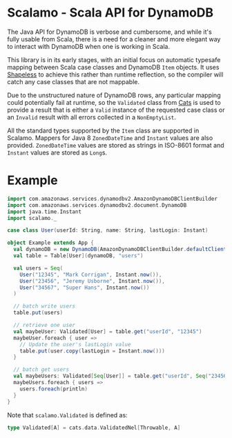# Scalamo - Scala API for DynamoDB

The Java API for DynamoDB is verbose and cumbersome, and while it's fully
usable from Scala, there is a need for a cleaner and more elegant way
to interact with DynamoDB when one is working in Scala.

This library is in its early stages, with an initial focus on automatic
typesafe mapping between Scala case classes and DynamoDB `Item` objects.
It uses [Shapeless](https://github.com/milessabin/shapeless) to achieve 
this rather than runtime reflection, so the compiler will catch any case
classes that are not mappable.

Due to the unstructured nature of DynamoDB rows, any particular mapping
could potentially fail at runtime, so the `Validated` class from 
[Cats](http://typelevel.org/cats/) is used to provide a result that is 
either a `Valid` instance of the requested case class or an `Invalid` 
result with all errors collected in a `NonEmptyList`.

All the standard types supported by the `Item` class are supported in
Scalamo. Mappers for Java 8 `ZonedDateTime` and `Instant` values are
also provided. `ZonedDateTime` values are stored as strings in ISO-8601
format and `Instant` values are stored as `Long`s.

# Example

```scala
import com.amazonaws.services.dynamodbv2.AmazonDynamoDBClientBuilder
import com.amazonaws.services.dynamodbv2.document.DynamoDB
import java.time.Instant
import scalamo._

case class User(userId: String, name: String, lastLogin: Instant)

object Example extends App {
  val dynamoDB = new DynamoDB(AmazonDynamoDBClientBuilder.defaultClient())
  val table = Table[User](dynamoDB, "users")

  val users = Seq(
    User("12345", "Mark Corrigan", Instant.now()),
    User("23456", "Jeremy Usborne", Instant.now()),
    User("34567", "Super Hans", Instant.now())
  )

  // batch write users
  table.put(users)

  // retrieve one user
  val maybeUser: Validated[User] = table.get("userId", "12345")
  maybeUser.foreach { user =>
    // Update the user's lastLogin value
    table.put(user.copy(lastLogin = Instant.now()))
  }

  // batch get users
  val maybeUsers: Validated[Seq[User]] = table.get("userId", Seq("23456", "34567"))
  maybeUsers.foreach { users =>
    users.foreach(println)
  }
}
```

Note that `scalamo.Validated` is defined as:
```scala
type Validated[A] = cats.data.ValidatedNel[Throwable, A]
```
